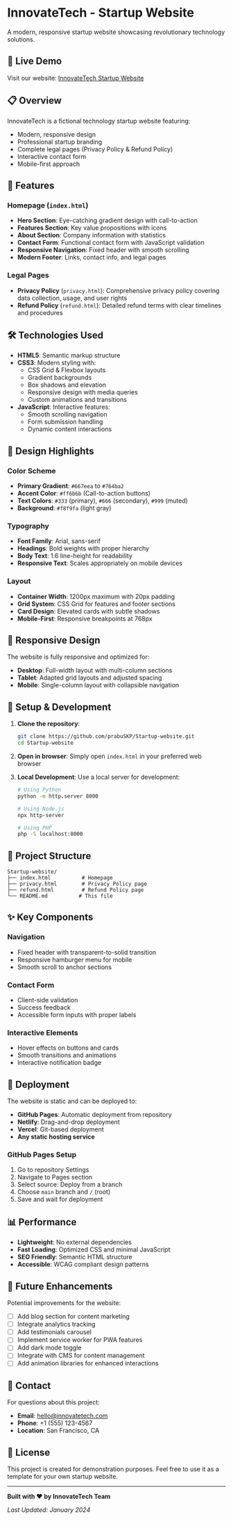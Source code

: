 # InnovateTech - Startup Website

A modern, responsive startup website showcasing revolutionary technology solutions.

## 🚀 Live Demo

Visit our website: [InnovateTech Startup Website](https://prabuskp.github.io/Startup-website/)

## 📋 Overview

InnovateTech is a fictional technology startup website featuring:
- Modern, responsive design
- Professional startup branding
- Complete legal pages (Privacy Policy & Refund Policy)
- Interactive contact form
- Mobile-first approach

## 🎨 Features

### Homepage (`index.html`)
- **Hero Section**: Eye-catching gradient design with call-to-action
- **Features Section**: Key value propositions with icons
- **About Section**: Company information with statistics
- **Contact Form**: Functional contact form with JavaScript validation
- **Responsive Navigation**: Fixed header with smooth scrolling
- **Modern Footer**: Links, contact info, and legal pages

### Legal Pages
- **Privacy Policy** (`privacy.html`): Comprehensive privacy policy covering data collection, usage, and user rights
- **Refund Policy** (`refund.html`): Detailed refund terms with clear timelines and procedures

## 🛠 Technologies Used

- **HTML5**: Semantic markup structure
- **CSS3**: Modern styling with:
  - CSS Grid & Flexbox layouts
  - Gradient backgrounds
  - Box shadows and elevation
  - Responsive design with media queries
  - Custom animations and transitions
- **JavaScript**: Interactive features:
  - Smooth scrolling navigation
  - Form submission handling
  - Dynamic content interactions

## 🎯 Design Highlights

### Color Scheme
- **Primary Gradient**: `#667eea` to `#764ba2`
- **Accent Color**: `#ff6b6b` (Call-to-action buttons)
- **Text Colors**: `#333` (primary), `#666` (secondary), `#999` (muted)
- **Background**: `#f8f9fa` (light gray)

### Typography
- **Font Family**: Arial, sans-serif
- **Headings**: Bold weights with proper hierarchy
- **Body Text**: 1.6 line-height for readability
- **Responsive Text**: Scales appropriately on mobile devices

### Layout
- **Container Width**: 1200px maximum with 20px padding
- **Grid System**: CSS Grid for features and footer sections
- **Card Design**: Elevated cards with subtle shadows
- **Mobile-First**: Responsive breakpoints at 768px

## 📱 Responsive Design

The website is fully responsive and optimized for:
- **Desktop**: Full-width layout with multi-column sections
- **Tablet**: Adapted grid layouts and adjusted spacing
- **Mobile**: Single-column layout with collapsible navigation

## 🔧 Setup & Development

1. **Clone the repository**:
   ```bash
   git clone https://github.com/prabuSKP/Startup-website.git
   cd Startup-website
   ```

2. **Open in browser**:
   Simply open `index.html` in your preferred web browser

3. **Local Development**:
   Use a local server for development:
   ```bash
   # Using Python
   python -m http.server 8000
   
   # Using Node.js
   npx http-server
   
   # Using PHP
   php -S localhost:8000
   ```

## 📂 Project Structure

```
Startup-website/
├── index.html          # Homepage
├── privacy.html        # Privacy Policy page
├── refund.html         # Refund Policy page
└── README.md          # This file
```

## ✨ Key Components

### Navigation
- Fixed header with transparent-to-solid transition
- Responsive hamburger menu for mobile
- Smooth scroll to anchor sections

### Contact Form
- Client-side validation
- Success feedback
- Accessible form inputs with proper labels

### Interactive Elements
- Hover effects on buttons and cards
- Smooth transitions and animations
- Interactive notification badge

## 🚀 Deployment

The website is static and can be deployed to:
- **GitHub Pages**: Automatic deployment from repository
- **Netlify**: Drag-and-drop deployment
- **Vercel**: Git-based deployment
- **Any static hosting service**

### GitHub Pages Setup
1. Go to repository Settings
2. Navigate to Pages section
3. Select source: Deploy from a branch
4. Choose `main` branch and `/` (root)
5. Save and wait for deployment

## 📊 Performance

- **Lightweight**: No external dependencies
- **Fast Loading**: Optimized CSS and minimal JavaScript
- **SEO Friendly**: Semantic HTML structure
- **Accessible**: WCAG compliant design patterns

## 🔮 Future Enhancements

Potential improvements for the website:
- [ ] Add blog section for content marketing
- [ ] Integrate analytics tracking
- [ ] Add testimonials carousel
- [ ] Implement service worker for PWA features
- [ ] Add dark mode toggle
- [ ] Integrate with CMS for content management
- [ ] Add animation libraries for enhanced interactions

## 📧 Contact

For questions about this project:
- **Email**: hello@innovatetech.com
- **Phone**: +1 (555) 123-4567
- **Location**: San Francisco, CA

## 📄 License

This project is created for demonstration purposes. Feel free to use it as a template for your own startup website.

---

**Built with ❤️ by InnovateTech Team**

*Last Updated: January 2024*